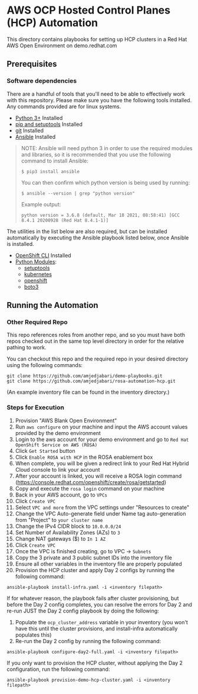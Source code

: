# AWS OCP Hosted Control Planes (HCP) Automation
This directory contains playbooks for setting up HCP clusters in a Red Hat AWS Open Environment on demo.redhat.com

## Prerequisites
### Software dependencies

There are a handful of tools that you'll need to be able to effectively work with this repository. Please make sure you have the following tools installed.
Any commands provided are for linux systems.

- [Python 3+](https://www.python.org/downloads/) Installed
- [pip and setuptools](https://packaging.python.org/en/latest/tutorials/installing-packages/#ensure-pip-setuptools-and-wheel-are-up-to-date) Installed
- [git](https://git-scm.com/book/en/v2/Getting-Started-Installing-Git) Installed
- [Ansible](https://docs.ansible.com/ansible/latest/installation_guide/intro_installation.html) Installed

> NOTE: Ansible will need python 3 in order to use the required modules and libraries, so it is recommended that you use
> the following command to install Ansible:
>
> ```
> $ pip3 install ansible
> ```
> You can then confirm which python version is being used by running:
> ```
> $ ansible --version | grep "python version"
> ```
> Example output:
> ```
> python version = 3.6.8 (default, Mar 18 2021, 08:58:41) [GCC 8.4.1 20200928 (Red Hat 8.4.1-1)]
> ```

The utilities in the list below are also required, but can be installed automatically by executing the Ansible playbook listed below, once Ansible is installed.

- [OpenShift CLI](https://docs.openshift.com/container-platform/4.7/cli_reference/openshift_cli/getting-started-cli.html) Installed
- [Python Modules](https://docs.python.org/3/installing/index.html):
    - [setuptools](https://pypi.org/project/setuptools/)
    - [kubernetes](https://pypi.org/project/kubernetes/)
    - [openshift](https://pypi.org/project/openshift/)
    - [boto3](https://pypi.org/project/boto3/)

## Running the Automation
### Other Required Repo
This repo references roles from another repo, and so you must have both repos checked out in the same top level directory 
in order for the relative pathing to work.

You can checkout this repo and the required repo in your desired directory using the following commands:

```
git clone https://github.com/amjedjabari/demo-playbooks.git
git clone https://github.com/amjedjabari/rosa-automation-hcp.git
```

(An example inventory file can be found in the inventory directory.)

### Steps for Execution
1) Provision "AWS Blank Open Environment"
2) Run `aws configure` on your machine and input the AWS account values provided by the demo environment
3) Login to the aws account for your demo environment and go to `Red Hat OpenShift Service on AWS (ROSA)`
4) Click `Get Started` button
5) Click `Enable ROSA with HCP` in the ROSA enablement box
6) When complete, you will be given a redirect link to your Red Hat Hybrid Cloud console to link your account
7) After your account is linked, you will receive a ROSA login command (https://console.redhat.com/openshift/create/rosa/getstarted)
8) Copy and execute the `rosa login` command on your machine
9) Back in your AWS account, go to `VPCs`
10) Click `Create VPC`
11) Select `VPC and more` from the VPC settings under "Resources to create"
12) Change the VPC Auto-generate field under Name tag auto-generation from "Project" to `your cluster name`
13) Change the IPv4 CIDR block to `10.0.0.0/24`
14) Set Number of Availability Zones (AZs) to `3`
15) Change NAT gateways ($) to `In 1 AZ`
16) Click `Create VPC`
17) Once the VPC is finished creating, go to VPC -> `Subnets`
18) Copy the 3 private and 3 public subnet IDs into the inventory file
19) Ensure all other variables in the inventory file are properly populated
20) Provision the HCP cluster and apply Day 2 configs by running the following command:
```
ansible-playbook install-infra.yaml -i <inventory filepath>
```

If for whatever reason, the playbook fails after cluster provisioning, but before the Day 2 config completes, you can resolve
the errors for Day 2 and re-run JUST the Day 2 config playbook by doing the following:
1) Populate the `ocp_cluster_address` variable in your inventory (you won't have this until the cluster provisions, and install-infra automatically populates this)
2) Re-run the Day 2 config by running the following command:
```
ansible-playbook configure-day2-full.yaml -i <inventory filepath>
```

If you only want to provision the HCP cluster, without applying the Day 2 configuration, run the following command:
```
ansible-playbook provision-demo-hcp-cluster.yaml -i <inventory filepath>
```

